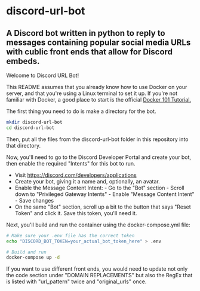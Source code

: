 # discord-url-bot
A Discord bot written in python to reply to messages containing popular social media URLs with cublic front ends that allow for Discord embeds.
---

Welcome to Discord URL Bot!

This README assumes that you already know how to use Docker on your server, and that you're using a Linux terminal to set it up. If you're not familiar with Docker, a good place to start is the official [Docker 101 Tutorial.](https://www.docker.com/101-tutorial/)

The first thing you need to do is make a directory for the bot.

```bash
mkdir discord-url-bot
cd discord-url-bot
```

Then, put all the files from the discord-url-bot folder in this repository into that directory.

Now, you'll need to go to the Discord Developer Portal and create your bot, then enable the required "Intents" for this bot to run.
- Visit https://discord.com/developers/applications
- Create your bot, giving it a name and, optionally, an avatar.
- Enable the Message Content Intent:
	   - Go to the "Bot" section
	   - Scroll down to "Privileged Gateway Intents"
	   - Enable "Message Content Intent"
	   - Save changes
 - On the same "Bot" section, scroll up a bit to the button that says "Reset Token" and click it. Save this token, you'll need it.

Next, you'll build and run the container using the docker-compose.yml file:

```bash
# Make sure your .env file has the correct token
echo "DISCORD_BOT_TOKEN=your_actual_bot_token_here" > .env

# Build and run
docker-compose up -d
```

If you want to use different front ends, you would need to update not only the code section under "DOMAIN REPLACEMENTS" but also the RegEx that is listed with "url_pattern" twice and "original_urls" once.

